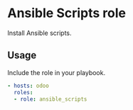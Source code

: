 # Ansible Scripts role

Install Ansible scripts.

## Usage

Include the role in your playbook.

```yml
- hosts: odoo
  roles:
  - role: ansible_scripts
```

